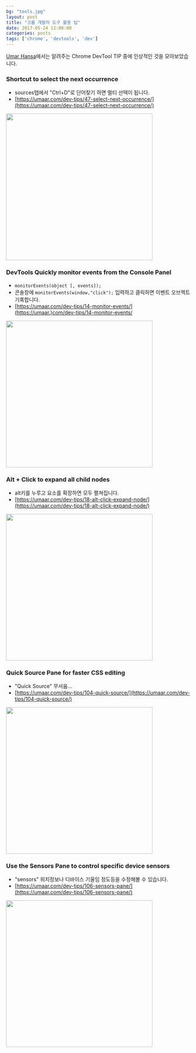 ```yaml
---
bg: "tools.jpg"
layout: post
title: "크롬 개발자 도구 활용 팁"
date: 2017-05-24 12:00:00
categories: posts
tags: ['chrome', 'devtools', 'dev']
---
```


[Umar Hansa](https://umaar.com/dev-tips/)에서는 알려주는 Chrome DevTool TIP 중에 인상적인 것을 모아보았습니다.

### Shortcut to select the next occurrence
- sources탭에서 "Ctrl+D"로 단어찾기 하면 멀티 선택이 됩니다.
- [https://umaar.com/dev-tips/47-select-next-occurrence/](https://umaar.com/dev-tips/47-select-next-occurrence/)
<img src="https://umaar.com/assets/images/dev-tips/select-next-occurrence.gif" alt="" width="400">

### DevTools Quickly monitor events from the Console Panel
- `monitorEvents(object [, events]);`
- 콘솔창에 `monitorEvents(window,"click");` 입력하고 클릭하면 이벤트 오브젝트 기록합니다.
- [https://umaar.com/dev-tips/14-monitor-events/](https://umaar.)com/dev-tips/14-monitor-events/
<img src="https://umaar.com/assets/images/dev-tips/monitor-events.gif" alt="" width="400">

### Alt + Click to expand all child nodes
- alt키를 누루고 요소를 확장하면 모두 펼쳐집니다.
- [https://umaar.com/dev-tips/18-alt-click-expand-node/](https://umaar.com/dev-tips/18-alt-click-expand-node/)
<img src="https://umaar.com/assets/images/dev-tips/alt-click-expand-node.gif" alt="" width="400">

### Quick Source Pane for faster CSS editing
- "Quick Source" 무서움...
- [https://umaar.com/dev-tips/104-quick-source/](https://umaar.com/dev-tips/104-quick-source/)
<img src="https://umaar.com/assets/images/dev-tips/quick-source.gif" alt="" width="400">

### Use the Sensors Pane to control specific device sensors
- "sensors" 위치정보나 디바이스 기울임 정도등을 수정해볼 수 있습니다.
- [https://umaar.com/dev-tips/106-sensors-pane/](https://umaar.com/dev-tips/106-sensors-pane/)
<img src="https://umaar.com/assets/images/dev-tips/sensors-pane.gif" alt="" width="400">
